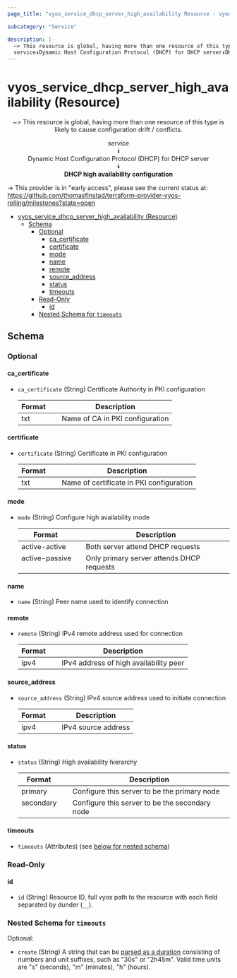 ```yaml
---
page_title: "vyos_service_dhcp_server_high_availability Resource - vyos"

subcategory: "Service"

description: |-
  ~> This resource is global, having more than one resource of this type is likely to cause configuration drift / conflicts.
  service⯯Dynamic Host Configuration Protocol (DHCP) for DHCP server⯯DHCP high availability configuration
---
```


# vyos_service_dhcp_server_high_availability (Resource)
<center>

~> This resource is global, having more than one resource of this type is likely to cause configuration drift / conflicts.

*service*  
⯯  
Dynamic Host Configuration Protocol (DHCP) for DHCP server  
⯯  
**DHCP high availability configuration**


</center>

-> This provider is in "early access", please see the current status at: https://github.com/thomasfinstad/terraform-provider-vyos-rolling/milestones?state=open

<!--TOC-->

- [vyos_service_dhcp_server_high_availability (Resource)](#vyos_service_dhcp_server_high_availability-resource)
  - [Schema](#schema)
    - [Optional](#optional)
      - [ca_certificate](#ca_certificate)
      - [certificate](#certificate)
      - [mode](#mode)
      - [name](#name)
      - [remote](#remote)
      - [source_address](#source_address)
      - [status](#status)
      - [timeouts](#timeouts)
    - [Read-Only](#read-only)
      - [id](#id)
    - [Nested Schema for `timeouts`](#nested-schema-for-timeouts)

<!--TOC-->

<!-- schema generated by tfplugindocs -->
## Schema

### Optional

#### ca_certificate
- `ca_certificate` (String) Certificate Authority in PKI configuration

    |  Format  &emsp;|  Description                      |
    |----------|-----------------------------------|
    |  txt     &emsp;|  Name of CA in PKI configuration  |
#### certificate
- `certificate` (String) Certificate in PKI configuration

    |  Format  &emsp;|  Description                               |
    |----------|--------------------------------------------|
    |  txt     &emsp;|  Name of certificate in PKI configuration  |
#### mode
- `mode` (String) Configure high availability mode

    |  Format          &emsp;|  Description                                |
    |------------------|---------------------------------------------|
    |  active-active   &emsp;|  Both server attend DHCP requests           |
    |  active-passive  &emsp;|  Only primary server attends DHCP requests  |
#### name
- `name` (String) Peer name used to identify connection
#### remote
- `remote` (String) IPv4 remote address used for connection

    |  Format  &emsp;|  Description                             |
    |----------|------------------------------------------|
    |  ipv4    &emsp;|  IPv4 address of high availability peer  |
#### source_address
- `source_address` (String) IPv4 source address used to initiate connection

    |  Format  &emsp;|  Description          |
    |----------|-----------------------|
    |  ipv4    &emsp;|  IPv4 source address  |
#### status
- `status` (String) High availability hierarchy

    |  Format     &emsp;|  Description                                     |
    |-------------|--------------------------------------------------|
    |  primary    &emsp;|  Configure this server to be the primary node    |
    |  secondary  &emsp;|  Configure this server to be the secondary node  |
#### timeouts
- `timeouts` (Attributes) (see [below for nested schema](#nestedatt--timeouts))

### Read-Only

#### id
- `id` (String) Resource ID, full vyos path to the resource with each field separated by dunder (`__`).

<a id="nestedatt--timeouts"></a>
### Nested Schema for `timeouts`

Optional:

- `create` (String) A string that can be [parsed as a duration](https://pkg.go.dev/time#ParseDuration) consisting of numbers and unit suffixes, such as &#34;30s&#34; or &#34;2h45m&#34;. Valid time units are &#34;s&#34; (seconds), &#34;m&#34; (minutes), &#34;h&#34; (hours).
